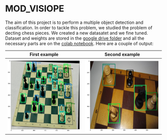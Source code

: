 # MOD_VISIOPE
The aim of this project is to perform a multiple object detection and classification. In order to tackle this problem, we studied the problem of decting chess pieces.
We created a new datasatet and we fine tuned. 
Dataset and weights are stored in the [google drive folder](https://drive.google.com/drive/folders/12tvcaGpfd5d-p8gWrCDh68Gjj0G-TArz?usp=sharing)
and all the necessary parts are on the [colab notebook](/proj_vision.ipynb). 
Here are a couple of output:

First example              |  Second example
:-------------------------:|:-------------------------:
![](/images/img1.png)      |  ![](/images/img2.png)
